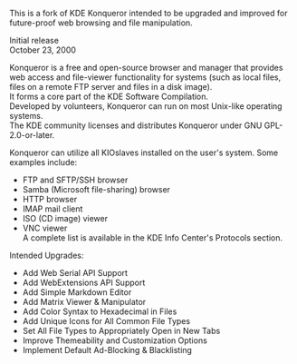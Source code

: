 This is a fork of KDE Konqueror intended to be upgraded and improved for future-proof web browsing and file manipulation.   

Initial release  
October 23, 2000  

Konqueror is a free and open-source browser and manager that provides web access and file-viewer functionality for systems (such as local files, files on a remote FTP server and files in a disk image).  
It forms a core part of the KDE Software Compilation.  
Developed by volunteers, Konqueror can run on most Unix-like operating systems.  
The KDE community licenses and distributes Konqueror under GNU GPL-2.0-or-later.  

Konqueror can utilize all KIOslaves installed on the user's system. Some examples include:
* FTP and SFTP/SSH browser
* Samba (Microsoft file-sharing) browser
* HTTP browser
* IMAP mail client
* ISO (CD image) viewer
* VNC viewer  
A complete list is available in the KDE Info Center's Protocols section.

Intended Upgrades:  
* Add Web Serial API Support
* Add WebExtensions API Support
* Add Simple Markdown Editor
* Add Matrix Viewer & Manipulator
* Add Color Syntax to Hexadecimal in Files
* Add Unique Icons for All Common File Types
* Set All File Types to Appropriately Open in New Tabs
* Improve Themeability and Customization Options
* Implement Default Ad-Blocking & Blacklisting
